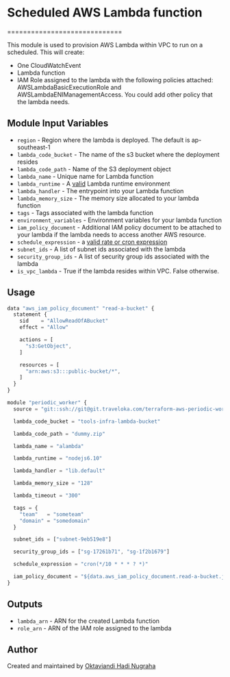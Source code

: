 # Scheduled AWS Lambda function
=============================

This module is used to provision AWS Lambda within VPC to run on a scheduled. This will create:
- One CloudWatchEvent
- Lambda function
- IAM Role assigned to the lambda with the following policies attached: AWSLambdaBasicExecutionRole and AWSLambdaENIManagementAccess. You could add other policy that the lambda needs.

Module Input Variables
----------------------

- `region` - Region where the lambda is deployed. The default is ap-southeast-1
- `lambda_code_bucket` - The name of the s3 bucket where the deployment resides
- `lambda_code_path` - Name of the S3 deployment object
- `lambda_name` - Unique name for Lambda function
- `lambda_runtime` - A [valid](http://docs.aws.amazon.com/cli/latest/reference/lambda/create-function.html#options) Lambda runtime environment
- `lambda_handler` - The entrypoint into your Lambda function
- `lambda_memory_size` - The memory size allocated to your lambda function
- `tags` - Tags associated with the lambda function
- `environment_variables` - Environment variables for your lambda function
- `iam_policy_document` - Additional IAM policy document to be attached to your lambda if the lambda needs to access another AWS resource.
- `schedule_expression` - a [valid rate or cron expression](http://docs.aws.amazon.com/lambda/latest/dg/tutorial-scheduled-events-schedule-expressions.html)
- `subnet_ids` - A list of subnet ids associated with the lambda
- `security_group_ids` - A list of security group ids associated with the lambda
- `is_vpc_lambda` - True if the lambda resides within VPC. False otherwise.

Usage 
-----

```js
data "aws_iam_policy_document" "read-a-bucket" {
  statement {
    sid    = "AllowReadOfABucket"
    effect = "Allow"

    actions = [
      "s3:GetObject",
    ]

    resources = [
      "arn:aws:s3:::public-bucket/*",
    ]
  }
}

module "periodic_worker" {
  source = "git::ssh://git@git.traveloka.com/terraform-aws-periodic-worker-vpc.git?ref=[version]"

  lambda_code_bucket = "tools-infra-lambda-bucket"

  lambda_code_path = "dummy.zip"

  lambda_name = "alambda"

  lambda_runtime = "nodejs6.10"

  lambda_handler = "lib.default"

  lambda_memory_size = "128"

  lambda_timeout = "300"

  tags = {
    "team"   = "someteam"
    "domain" = "somedomain"
  }

  subnet_ids = ["subnet-9eb519e8"]

  security_group_ids = ["sg-17261b71", "sg-1f2b1679"]

  schedule_expression = "cron(*/10 * * * ? *)"

  iam_policy_document = "${data.aws_iam_policy_document.read-a-bucket.json}"
}
```

Outputs
-------
- `lambda_arn` - ARN for the created Lambda function
- `role_arn` - ARN of the IAM role assigned to the lambda

Author
------
Created and maintained by [Oktaviandi Hadi Nugraha](https://github.com/oktaviandi-nugraha)
